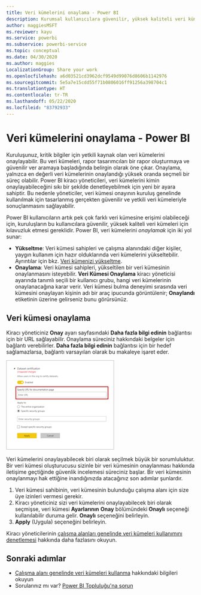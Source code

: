 ```yaml
---
title: Veri kümelerini onaylama - Power BI
description: Kurumsal kullanıcılara güvenilir, yüksek kaliteli veri kümeleri için kılavuzluk etmeyi öğrenin.
author: maggiesMSFT
ms.reviewer: kayu
ms.service: powerbi
ms.subservice: powerbi-service
ms.topic: conceptual
ms.date: 04/30/2020
ms.author: maggies
LocalizationGroup: Share your work
ms.openlocfilehash: a6d03521cd3962dcf9549d99076d8606b1142976
ms.sourcegitcommit: 5e5a7e15cdd55f71b0806016ff91256a398704c1
ms.translationtype: HT
ms.contentlocale: tr-TR
ms.lasthandoff: 05/22/2020
ms.locfileid: "83792933"
---
```

# <a name="certify-datasets---power-bi"></a>Veri kümelerini onaylama - Power BI

Kuruluşunuz, kritik bilgiler için yetkili kaynak olan veri kümelerini onaylayabilir. Bu veri kümeleri, rapor tasarımcıları bir rapor oluşturmaya ve güvenilir ver aramaya başladığında belirgin olarak öne çıkar. Onaylama, yalnızca en değerli veri kümelerinin onaylandığı yüksek oranda seçmeli bir süreç olabilir. Power BI kiracı yöneticileri, veri kümelerini kimin onaylayabileceğini sıkı bir şekilde denetleyebilmek için yeni bir ayara sahiptir. Bu nedenle yöneticiler, veri kümesi onayının kuruluş genelinde kullanılmak için tasarlanmış gerçekten güvenilir ve yetkili veri kümeleriyle sonuçlanmasını sağlayabilir.

Power BI kullanıcıların artık pek çok farklı veri kümesine erişimi olabileceği için, kuruluşların bu kullanıcılara güvenilir, yüksek kaliteli veri kümeleri için kılavuzluk etmesi gereklidir. Power BI, veri kümelerini *onaylamak* için iki yol sunar:

- **Yükseltme**: Veri kümesi sahipleri ve çalışma alanındaki diğer kişiler, yaygın kullanım için hazır olduklarında veri kümelerini yükseltebilir. Ayrıntılar için bkz. [Veri kümenizi yükseltme](service-datasets-promote.md). 
- **Onaylama**: Veri kümesi sahipleri, yükseltilen bir veri kümesinin onaylanmasını isteyebilir. **Veri Kümesi Onaylama** kiracı yöneticisi ayarında tanımlı seçili bir kullanıcı grubu, hangi veri kümelerinin onaylanacağına karar verir. Veri kümesi bulma deneyimi sırasında veri kümesini onaylayan kişinin adı bir araç ipucunda görüntülenir; **Onaylandı** etiketinin üzerine gelirseniz bunu görürsünüz.

## <a name="certify-a-dataset"></a>Veri kümesi onaylama

Kiracı yöneticiniz **Onay** ayarı sayfasındaki **Daha fazla bilgi edinin** bağlantısı için bir URL sağlayabilir.  Onaylama süreciniz hakkındaki belgeler için bağlantı verebilirler. **Daha fazla bilgi edinin** bağlantısı için bir hedef sağlamazlarsa, bağlantı varsayılan olarak bu makaleye işaret eder.

![Veri kümesi onayı - Daha fazla bilgi edinin](media/service-datasets-certify-promote/power-bi-dataset-learn-more-certification.png)

Veri kümelerini onaylayabilecek biri olarak seçilmek büyük bir sorumluluktur. Bir veri kümesi oluşturucusu sizinle bir veri kümesinin onaylanması hakkında iletişime geçtiğinde güvenlik incelemesi süreciniz başlar. Bir veri kümesinin onaylanmayı hak ettiğine inandığınızda atacağınız son adımlar şunlardır.

1. Veri kümesi sahibinin, veri kümesinin bulunduğu çalışma alanı için size üye izinleri vermesi gerekir.
1. Kiracı yöneticiniz sizi veri kümelerini onaylayabilecek biri olarak seçmişse, veri kümesi **Ayarlarının** **Onay** bölümündeki **Onaylı** seçeneği kullanılabilir duruma gelir. **Onaylı** seçeneğini belirleyin.
1. **Apply** (Uygula) seçeneğini belirleyin.

Kiracı yöneticilerinin [çalışma alanları genelinde veri kümeleri kullanımını denetlemesi](service-datasets-admin-across-workspaces.md) hakkında daha fazlasını okuyun.

## <a name="next-steps"></a>Sonraki adımlar

* [Çalışma alanı genelinde veri kümeleri kullanma](service-datasets-across-workspaces.md) hakkındaki bilgileri okuyun
* Sorularınız mı var? [Power BI Topluluğu'na sorun](https://community.powerbi.com/)
